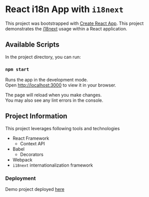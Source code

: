 # React i18n App with `i18next`

This project was bootstrapped with [Create React App](https://github.com/facebook/create-react-app).
This project demonstrates the [i18next](https://react.i18next.com/getting-started) usage within a React application.

## Available Scripts

In the project directory, you can run:

### `npm start`

Runs the app in the development mode.\
Open [http://localhost:3000](http://localhost:3000) to view it in your browser.

The page will reload when you make changes.\
You may also see any lint errors in the console.

## Project Information

This project leverages following tools and technologies

* React Framework
  * Context API
* Babel
  * Decorators
* Webpack
* `i18next` internationalization framework

### Deployment

Demo project deployed [here]()
